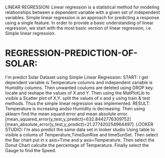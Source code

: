 
LINEAR REGRESSION:
   Linear regression is a statistical method for modeling relationships between a dependent variable with a given set of independent variables.
   Simple linear regression is an approach for predicting a response using a single feature.
   In order to provide a basic understanding of linear regression, we start with the most basic version of linear regression, i.e. Simple linear regression. 
# REGRESSION-PREDICTION-OF-SOLAR:
   I'm predict Solar Dataset using Simple Linear Regression:
START:
   I get dependent variable is Temperature columns
   and independent variable is Humidity columns.
   Then unwanted coulums are deleted using DROP key.
   locate and reshape the values of X and Y.
   Then using the MatPlotLib to visible a Scatter plot of X,Y.
   split the values of x and y using train & test methods.
   Thus the simple linear regression was implemented.
RESULT:
   Temperature is increasing andso Humidity is decreasing.
   Then using sklearn find the mean squard error and mean absolute error.
          [mean_squared_error(y_test,y_predict)=632.8442776309752]
          [mean_absolute_error(y_test,y_predict)=21.277420254964497].
LOOKER STUDIO:
   I'm also predict the same data set in looker studio
   Using table to visible a colums of Temperature,TimeSunRise and timeSunSet. 
   Then select the Bar chart put in  x axis=Time and y axis=Temperature.
   Then select the Donut Chart calculte the percentage of Temperature.
   Finally select the Gauge to find the Speed.

